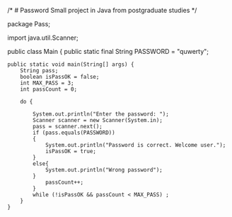 /* # Password
Small project in Java from postgraduate studies */

package Pass;

import java.util.Scanner;

public class Main {
    public static final String PASSWORD = "quwerty";

    public static void main(String[] args) {
        String pass;
        boolean isPassOK = false;
        int MAX_PASS = 3;
        int passCount = 0;

        do {

            System.out.println("Enter the password: ");
            Scanner scanner = new Scanner(System.in);
            pass = scanner.next();
            if (pass.equals(PASSWORD))
            {
                System.out.println("Password is correct. Welcome user.");
                isPassOK = true;
            }
            else{
                System.out.println("Wrong password");
            }
                passCount++;
            }
            while (!isPassOK && passCount < MAX_PASS) ;
        }
    }
